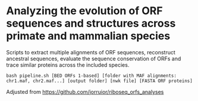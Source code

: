 # Analyzing the evolution of ORF sequences and structures across primate and mammalian species
Scripts to extract multiple alignments of ORF sequences, reconstruct ancestral sequences, evaluate the sequence conservation of ORFs and trace similar proteins across the included species. 
```
bash pipeline.sh [BED ORFs 1-based] [folder with MAF alignments: chr1.maf, chr2.maf...] [output folder] [nwk file] [FASTA ORF proteins]
```
Adjusted from https://github.com/jorruior/riboseq_orfs_analyses
